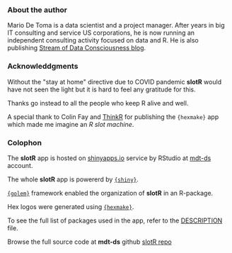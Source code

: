 ### About the author
Mario De Toma is a data scientist and a project manager. After years in big IT consulting and service US corporations, he is now running an independent consulting activity focused on data and R. He is also publishing [Stream of Data Consciousness blog](https://www.mdt-datascience.com/).

### Acknowleddgments
Without the "stay at home" directive due to COVID pandemic __slotR__ would have not seen the light but it is hard to feel any gratitude for this.

Thanks go instead to all the people who keep R alive and well.

A special thank to Colin Fay and [ThinkR](https://rtask.thinkr.fr) for publishing the `{hexmake}` app which made me imagine an _R slot machine_. 

### Colophon 

The __slotR__ app is hosted on [shinyapps.io](https://www.shinyapps.io/) service by RStudio at [mdt-ds](https://mdt-ds.shinyapps.io/slotR/) account.

The whole __slotR__ app is powererd by [`{shiny}`](https://github.com/rstudio/shiny).

[`{golem}`](https://github.com/ThinkR-open/golem) framework enabled the organization of __slotR__ in an R-package. 

Hex logos were generated using [`{hexmake}`](https://connect.thinkr.fr/hexmake/).

To see the full list of packages used in the app, refer to the [DESCRIPTION](https://github.com/mdt-ds/slotR/blob/master/DESCRIPTION) file.

Browse the full source code at __mdt-ds__ github [slotR repo](https://github.com/mdt-ds/slotR) 